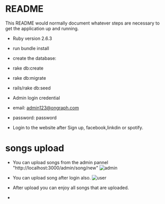 # README

This README would normally document whatever steps are necessary to get the
application up and running.


* Ruby version
  2.6.3
* run bundle install
* create the database:
* rake db:create
* rake db:migrate
* rails/rake db:seed

* Admin login credential
* email: admin123@ongraph.com
* password: password
* Login to the website after Sign up, facebook,linkdin or spotify.

# songs upload
 * You can upload songs from the admin pannel "http://localhost:3000/admin/song/new"
 ![admin](https://user-images.githubusercontent.com/46310697/92379151-99d1c680-f124-11ea-9ee5-647d380f94bb.png)



 * You can upload song after login also.
  ![user](https://user-images.githubusercontent.com/46310697/92379679-7c512c80-f125-11ea-8c5b-eee1b81baed7.png)

 * After upload you can enjoy all songs that are uploaded.
*

